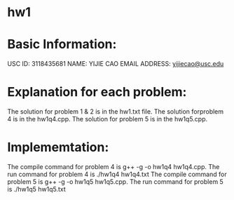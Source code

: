hw1
===

Basic Information:
===
USC ID: 3118435681
NAME: YIJIE CAO
EMAIL ADDRESS: yijiecao@usc.edu

Explanation for each problem:
===
The solution for problem 1 & 2 is in the hw1.txt file.
The solution forproblem 4 is in the hw1q4.cpp. 
The solution for problem 5 is in the hw1q5.cpp. 

Implememtation:
===
The compile command for problem 4 is g++ -g -o hw1q4 hw1q4.cpp. 
The run command for problem 4 is ./hw1q4 hw1q4.txt
The compile command for problem 5 is g++ -g -o hw1q5 hw1q5.cpp. 
The run command for problem 5 is ./hw1q5 hw1q5.txt

